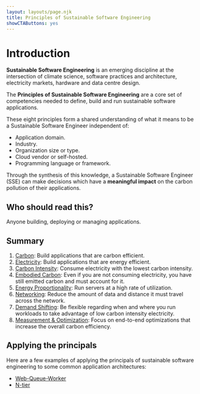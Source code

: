```yaml
---
layout: layouts/page.njk
title: Principles of Sustainable Software Engineering
showCTAButtons: yes
---
```

# Introduction

**Sustainable Software Engineering** is an emerging discipline at the intersection of climate science, software practices and architecture, electricity markets, hardware and data centre design. 

The **Principles of Sustainable Software Engineering** are a core set of competencies needed to define, build and run sustainable software applications. 

These eight principles form a shared understanding of what it means to be a Sustainable Software Engineer independent of:

*   Application domain.
*   Industry.
*   Organization size or type.
*   Cloud vendor or self-hosted.
*   Programming language or framework.

Through the synthesis of this knowledge, a Sustainable Software Engineer (SSE) can make decisions which have a **meaningful impact** on the carbon pollution of their applications.

## Who should read this?

Anyone building, deploying or managing applications.

## Summary

1. [Carbon](principles/carbon/): Build applications that are carbon efficient.
2. [Electricity](principles/electricity/): Build applications that are energy efficient.
3. [Carbon Intensity](principles/carbon-intensity/): Consume electricity with the lowest carbon intensity.
4. [Embodied Carbon](principles/embodied-carbon/): Even if you are not consuming electricity, you have still emitted carbon and must account for it.
5. [Energy Proportionality](principles/energy-proportionality/): Run servers at a high rate of utilization.
6. [Networking](principles/networking/): Reduce the amount of data and distance it must travel across the network.
7. [Demand Shifting](principles/demand-shifting/): Be flexible regarding when and where you run workloads to take advantage of low carbon intensity electricity.
8. [Measurement & Optimization](principles/measurement/): Focus on end-to-end optimizations that increase the overall carbon efficiency.

## Applying the principals

Here are a few examples of applying the principals of sustainable software engineering to some common application architectures:

* [Web-Queue-Worker](principals/applied/web-queue-worker/)
* [N-tier](principals/applied/n-tier/)
